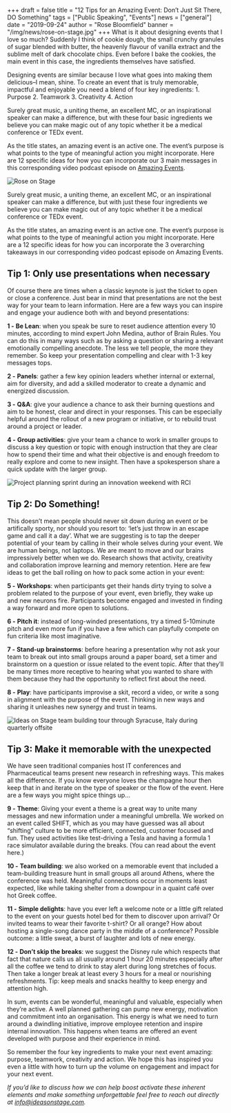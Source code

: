 +++
draft = false
title = "12 Tips for an Amazing Event: Don’t Just Sit There, DO Something"
tags = ["Public Speaking", "Events"]
news = ["general"]
date = "2019-09-24"
author = "Rose Bloomfield"
banner = "/img/news/rose-on-stage.jpg"
+++
What is it about designing events that I love so much? Suddenly I think of cookie dough, the small crunchy granules of sugar blended with butter, the heavenly flavour of vanilla extract and the sublime melt of dark chocolate chips. Even before I bake the cookies, the main event in this case, the ingredients themselves have satisfied. 

Designing events are similar because I love what goes into making them delicious–I mean, shine. To create an event that is truly memorable, impactful and enjoyable you need a blend of four key ingredients: 1. Purpose 2. Teamwork 3. Creativity 4. Action

Surely great music, a uniting theme, an excellent MC, or an inspirational speaker can make a difference, but with these four basic ingredients we believe you can make magic out of any topic whether it be a medical conference or TEDx event.

As the title states, an amazing event is an active one. The event’s purpose is what points to the type of meaningful action you might incorporate. Here are 12 specific ideas for how you can incorporate our 3 main messages in this corresponding video podcast episode on [Amazing Events](https://www.ideasonstage.com/revolution/episode-00008/).

![Rose on Stage ](/img/news/rose-on-stage.jpg)

Surely great music, a uniting theme, an excellent MC, or an inspirational speaker can make a difference, but with just these four ingredients we believe you can make magic out of any topic whether it be a medical conference or TEDx event.

As the title states, an amazing event is an active one. The event’s purpose is what points to the type of meaningful action you might incorporate. Here are a 12 specific ideas for how you can incorporate the 3 overarching takeaways in our corresponding video podcast episode on Amazing Events.

## Tip 1: Only use presentations when necessary

Of course there are times when a classic keynote is just the ticket to open or close a conference. Just bear in mind that presentations are not the best way for your team to learn information. Here are a few ways you can inspire and engage your audience both with and beyond presentations:

**1 -** **Be Lean**: when you speak be sure to reset audience attention every 10 minutes, according to mind expert John Medina, author of Brain Rules. You can do this in many ways such as by asking a question or sharing a relevant emotionally compelling anecdote. The less we tell people, the more they remember. So keep your presentation compelling and clear with 1-3 key messages tops.

**2 -** **Panels**: gather a few key opinion leaders whether internal or external, aim for diversity, and add a skilled moderator to create a dynamic and energized discussion.

**3 -** **Q&A**: give your audience a chance to ask their burning questions and aim to be honest, clear and direct in your responses. This can be especially helpful around the rollout of a new program or initiative, or to rebuild trust around a project or leader.

**4 -** **Group activities**: give your team a chance to work in smaller groups to discuss a key question or topic with enough instruction that they are clear how to spend their time and what their objective is and enough freedom to really explore and come to new insight. Then have a spokesperson share a quick update with the larger group.

![](/img/news/img_3413.jpeg "Project planning sprint during an innovation weekend with RCI")

## Tip 2: Do Something!

This doesn’t mean people should never sit down during an event or be artifically sporty, nor should you resort to: ‘let’s just throw in an escape game and call it a day’. What we are suggesting is to tap the deeper potential of your team by calling in their whole selves during your event. We are human beings, not laptops. We are meant to move and our brains impressively better when we do. Research shows that activity, creativity and collaboration improve learning and memory retention. Here are few ideas to get the ball rolling on how to pack some action in your event:

**5 -** **Workshops**: when participants get their hands dirty trying to solve a problem related to the purpose of your event, even briefly, they wake up and new neurons fire. Participants become engaged and invested in finding a way forward and more open to solutions.

**6 -** **Pitch it**: instead of long-winded presentations, try a timed 5-10minute pitch and even more fun if you have a few which can playfully compete on fun criteria like most imaginative. 

**7 -** **Stand-up brainstorms**: before hearing a presentation why not ask your team to break out into small groups around a paper board, set a timer and brainstorm on a question or issue related to the event topic. After that they’ll be many times more receptive to hearing what you wanted to share with them because they had the opportunity to reflect first about the need. 

**8 -** **Play**: have participants improvise a skit, record a video, or write a song in alignment with the purpose of the event. Thinking in new ways and sharing it unleashes new synergy and trust in teams.

![](/img/news/img_5275.jpeg "Ideas on Stage team building tour through Syracuse, Italy during quarterly offsite")

## Tip 3: Make it memorable with the unexpected

We have seen traditional companies host IT conferences and Pharmaceutical teams present new research in refreshing ways. This makes all the difference. If you know everyone loves the champagne hour then keep that in and iterate on the type of speaker or the flow of the event. Here are a few ways you might spice things up…

**9 -** **Theme**: Giving your event a theme is a great way to unite many messages and new information under a meaningful umbrella. We worked on an event called SHIFT, which as you may have guessed was all about “shifting” culture to be more efficient, connected, customer focused and fun. They used activities like test-driving a Tesla and having a formula 1 race simulator available during the breaks. (You can read about the event here.)

**10 -** **Team building**: we also worked on a memorable event that included a team-building treasure hunt in small groups all around Athens, where the conference was held. Meaningful connections occur in moments least expected, like while taking shelter from a downpour in a quaint café over hot Greek coffee.

**11 -** **Simple delights**: have you ever left a welcome note or a little gift related to the event on your guests hotel bed for them to discover upon arrival? Or invited teams to wear their favorite t-shirt? Or all orange? How about hosting a single-song dance party in the middle of a conference? Possible outcome: a little sweat, a burst of laughter and lots of new energy. 

**12 -** **Don’t skip the breaks**: we suggest the Disney rule which respects that fact that nature calls us all usually around 1 hour 20 minutes especially after all the coffee we tend to drink to stay alert during long stretches of focus. Then take a longer break at least every 3 hours for a meal or nourishing refreshments. Tip: keep meals and snacks healthy to keep energy and attention high.



In sum, events can be wonderful, meaningful and valuable, especially when they’re active. A well planned gathering can pump new energy, motivation and commitment into an organisation. This energy is what we need to turn around a dwindling initiative, improve employee retention and inspire internal innovation. This happens when teams are offered an event developed with purpose and their experience in mind. 

So remember the four key ingredients to make your next event amazing: purpose, teamwork, creativity and action. We hope this has inspired you even a little with how to turn up the volume on engagement and impact for your next event.

_If you’d like to discuss how we can help boost activate these inherent elements and make something unforgettable feel free to reach out directly at info@ideasonstage.com._
